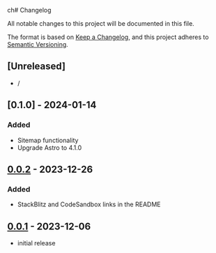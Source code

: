 ch# Changelog

All notable changes to this project will be documented in this file.

The format is based on [Keep a Changelog],
and this project adheres to [Semantic Versioning].

## [Unreleased]

- /

## [0.1.0] - 2024-01-14

### Added

- Sitemap functionality
- Upgrade Astro to 4.1.0

## [0.0.2] - 2023-12-26

### Added

- StackBlitz and CodeSandbox links in the README

## [0.0.1] - 2023-12-06

- initial release

<!-- Links -->
[keep a changelog]: https://keepachangelog.com/en/1.0.0/
[semantic versioning]: https://semver.org/spec/v2.0.0.html

<!-- Versions -->
[0.0.2]: https://github.com/jphat/Repository/compare/v0.1.0...v0.0.2
[0.0.2]: https://github.com/jphat/Repository/compare/v0.0.1...v0.0.2
[0.0.1]: https://github.com/jphat/Repository/releases/tag/v0.0.1